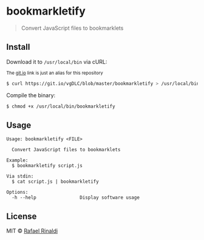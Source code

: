 # bookmarkletify

> Convert JavaScript files to bookmarklets

## Install

Download it to `/usr/local/bin` via cURL:

<sup>The [git.io](https://git.io) link is just an alias for this repository</sup>

```sh
$ curl https://git.io/vgDLC/blob/master/bookmarkletify > /usr/local/bin/bookmarkletify
```

Compile the binary:

```sh
$ chmod +x /usr/local/bin/bookmarkletify
```

## Usage

```
Usage: bookmarkletify <FILE>

  Convert JavaScript files to bookmarklets

Example:
  $ bookmarkletify script.js

Via stdin:
  $ cat script.js | bookmarkletify

Options:
  -h --help                Display software usage
```

## License

MIT © [Rafael Rinaldi](http://rinaldi.io)
